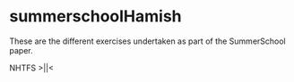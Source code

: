 # summerschoolHamish
These are the different exercises undertaken as part of the SummerSchool paper.

NHTFS >||<
